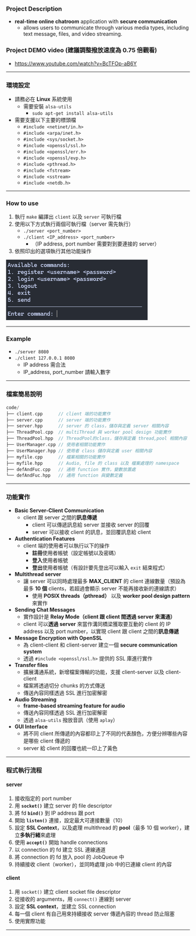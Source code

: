 ### Project Description
- **real-time online chatroom** application with **secure communication**
  - allows users to communicate through various media types, including text message, files, and video streaming.

### Project DEMO video (建議調整撥放速度為 0.75 倍觀看)
- https://www.youtube.com/watch?v=BcTFOp-aB6Y

---

### 環境設定
- 請務必在 **Linux** 系統使用
  - 需要安裝 `alsa-utils`
    - `sudo apt-get install alsa-utils`
- 需要支援以下主要的標頭檔
  - `#include <netinet/in.h>`
  - `#include <arpa/inet.h>`
  - `#include <sys/socket.h>`
  - `#include <openssl/ssl.h>`
  - `#include <openssl/err.h>`
  - `#include <openssl/evp.h>`
  - `#include <pthread.h>`
  - `#include <fstream>`
  - `#include <sstream>`
  - `#include <netdb.h>`

---

### How to use
1. 執行 `make` 編譯出 `client` 以及 `server` 可執行檔
2. 使用以下方式執行兩個可執行檔（server 需先執行）
    - `./server <port_number>`
    - `./client <IP_address> <port_number>`
      - （IP address, port number 需要對到要連接的 server）
3. 依照印出的選項執行其他功能操作

![image](https://github.com/SunGj921028/RT-chat-room/blob/main/img/example.png)

---

### Example
- `./server 8080`
- `./client 127.0.0.1 8080`
  - IP address 需合法
  - IP_address, port_number 請輸入數字

---

### 檔案簡易說明
```cpp
code/
├── client.cpp      // client 端的功能實作
├── server.cpp      // server 端的功能實作
├── server.hpp      // server 的 class，儲存與定義 server 相關內容
├── ThreadPool.cpp  // multiThread 與 worker pool design 功能實作
├── ThreadPool.hpp  // ThreadPool的class，儲存與定義 thread,pool 相關內容
├── UserManager.cpp // 使用者相關功能實作
├── UserManager.hpp // 使用者 class 儲存與定義 user 相關內容
├── myfile.cpp      // 檔案相關的功能實作
├── myfile.hpp      // Audio, file 的 class 以及 檔案處理的 namespace
├── defAndFuc.cpp   // 通用 function 實作，變數放置處
└── defAndFuc.hpp   // 通用 function 與變數定義
```

---

### 功能實作
- **Basic Server-Client Communication**
  - client 跟 server 之間的**訊息傳遞**
    - client 可以傳遞訊息給 server 並接收 server 的回覆
    - server 可以接收 client 的訊息，並回覆訊息給 client
- **Authentication Features**
  - client 端的使用者可以執行以下的操作
    - **註冊**使用者帳號（設定帳號以及密碼）
    - **登入**使用者帳號
    - **登出**使用者帳號（有設計要先登出可以輸入 `exit` 結束程式） 
- **Multithread server**
  - 讓 server 可以同時處理最多 **MAX_CLIENT** 的 client 連線數量（預設為最多 **10 個** clients，若超過會顯示 server 不能再接收新的連線請求）
    - 使用 **POSIX threads（pthread）** 以及 **worker pool design pattern** 來實作
- **Sending Chat Messages**
  - 實作設計是 **Relay Mode（client 跟 client 間透過 server 來溝通）**
  - client 可以**透過 server** 來當作溝同橋梁獲取要互動的 client 的 IP address 以及 port number，以實現 client 跟 client 之間的**訊息傳遞**
- **Message Encryption with OpenSSL**
  - 為 client-client 和 client-server 建立一個 **secure communication system**
  - 透過 `#include <openssl/ssl.h>` 提供的 SSL 庫進行實作
- **Transfer files**
  - 擴展溝通系統，新增檔案傳輸的功能，支援 client-server 以及 client-client
  - 檔案將透過切分 chunks 的方式傳送
  - 傳送內容同樣透過 SSL 進行加密解密
- **Audio Streaming**
  - **frame-based streaming feature for audio**
  - 傳送內容同樣透過 SSL 進行加密解密
  - 透過 `alsa-utils` 撥放音訊（使用 `aplay`）
- **GUI Interface**
  - 將不同 client 所傳遞的內容都印上了不同的代表顏色，方便分辨哪些內容是哪些 client 傳遞的
  - server 給 client 的回覆也統一印上了黃色

---

### 程式執行流程
#### server
1. 接收指定的 port number
2. 用 **`socket()`** 建立 server 的 file descriptor
3. 將 fd **`bind()`** 到 IP address 跟 port
4. 開始 **`listen()`** 連接，設定最大可連接數量（10）
5. 設定 **SSL Context**，以及處理 multithread 的 **pool**（最多 10 個 worker），建立**多執行緒**來處理
6. 使用 **`accept()`** 開始 handle connections
7. 以 connection 的 fd 建立 SSL 連線通道
8. 將 connection 的 fd 放入 pool 的 JobQueue 中
9. 持續接收 client（worker），並同時處理 job 中的已連線 client 的內容

#### client
1. 用 `socket()` 建立 client socket file descriptor
2. 從接收的 arguments，用 `connect()` 連線到 server
3. 設定 **SSL context**，並建立 SSL connection
4. 每一個 client 有自己用來持續接收 server 傳遞內容的 thread 防止阻塞
5. 使用實際功能

---


